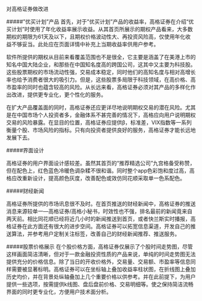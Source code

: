 对高格证券做改进



#####”优买计划”产品
首先，对于”优买计划”产品的收益率，高格证券在介绍“优买计划”时使用了年化收益率展示收益。从其首页所展示的期权产品看来，大多数期权的期限为61天及以下，且期权价格波动性大、再投资风险高，仅使用年化收益不够妥当。此处应在页面详情中补充上当期收益率供用户参考。

软件所提供的期权从目前来看覆盖范围也不是很全，它主要是涵盖了在美港上市的知名中国大陆企业，和那些在中国知名度高的跨国公司，这其中又主要为科技股。这些股票期权的市场流动性强，交易成本稳定，同时他们的高知名度与相对高增长率也给予消费者很大的吸引力。但是，这些股票多局限于科技领域，在高价格、高市盈率的同时也蕴含较高的风险。从长远来看，高格证券必须对其产品的多样化作出改进，提供更专业化，更个性化的服务。

在扩大产品覆盖面的同时，高格证券还应更详尽地说明期权交易的潜在风险。尤其是在中国市场个人投资者多，金融体系不甚完善的情况下，高格应向用户说明期权交易的风险暴露。在显目的位置，高格证券应提供β，标准差，VIX指数等一系列衡量个股、市场风险的指标。只有向投资者提供良好的服务，高格证券才能长远地发展下去。

#####界面设计

高格证券的用户界面设计感较差。虽然其首页的“推荐精选公司”九宫格备受称赞，但在配色上，红色蓝色冷暖色调杂糅不很和谐。同时整个app色彩饱和度过高，高格应改重新设计，提高颜色灰度，改善配色或效仿同花顺采取单一色系配色。

#####财经新闻

高格证券所提供的市场讯息很不及时。在首页推送的财经新闻中，高格证券的推送消息来源较单一—高格证券/高格小秘书，时效性也不强，排名最前的新闻竟来自两天前。相比同花顺已经将近几小时的新闻推送到首页，或者快兰斯实时播报，高格证券在此方面还有很大的进步空间。高格证券可以拓宽信息渠道，开发自己的推送算法，并参考用户定制关注标签，改善自己的财经新闻推荐、推送服务。

#####股票价格展示
在个股价格方面，高格证券仅展示了个股时间走势图，尽管这样画面简洁清晰，但对于一款金融投资性质的产品来说，单纯的时间走势图无法提供充分的价格信息。除了当日的开收价格外，交易量、交易额、市盈率等信息同样需要被显著标明。高格证券可以在坐标轴上叠加收益率柱状图，在折线图上叠加历史均价，并在背景处纵轴叠加上几个重要价格以供参考。并在此前提下，为用户提供一些选项，按需提供k线图、盘后盘前价格、交易明细等。使之保持简洁流畅界面的同时更专业化，方便用户技术面分析。
